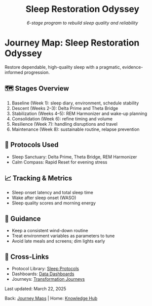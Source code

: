 <div style="text-align:center">
  <h1>Sleep Restoration Odyssey</h1>
  <p><em>6-stage program to rebuild sleep quality and reliability</em></p>
</div>

# Journey Map: Sleep Restoration Odyssey

Restore dependable, high-quality sleep with a pragmatic, evidence-informed progression.

## 🗺️ Stages Overview

1. Baseline (Week 1): sleep diary, environment, schedule stability
2. Descent (Weeks 2–3): Delta Prime and Theta Bridge
3. Stabilization (Weeks 4–5): REM Harmonizer and wake-up planning
4. Consolidation (Week 6): refine timing and volume
5. Resilience (Week 7): handling disruptions and travel
6. Maintenance (Week 8): sustainable routine, relapse prevention

## 🧪 Protocols Used

- Sleep Sanctuary: Delta Prime, Theta Bridge, REM Harmonizer
- Calm Compass: Rapid Reset for evening stress

## 📈 Tracking & Metrics

- Sleep onset latency and total sleep time
- Wake after sleep onset (WASO)
- Sleep quality scores and morning energy

## 🧭 Guidance

- Keep a consistent wind-down routine
- Treat environment variables as parameters to tune
- Avoid late meals and screens; dim lights early

## 🔗 Cross-Links

- Protocol Library: <a href="../../../experience-library/sleep-sanctuary/protocols/index.md">Sleep Protocols</a>
- Dashboards: <a href="../../../research-observatory/data-dashboards/index.md">Data Dashboards</a>
- Journeys: <a href="../../index.md">Transformation Journeys</a>

<div className="page-footer">
  <p>Last updated: March 22, 2025</p>
  <p>Back: <a href="../index.md">Journey Maps</a> | Home: <a href="../../../index.md">Knowledge Hub</a></p>
</div>
